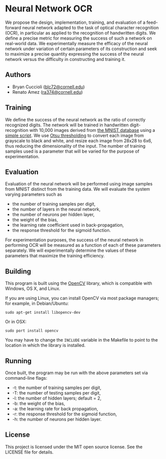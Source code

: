 # Neural Network OCR

We propose the design, implementation, training, and evaluation of a feed-forward neural network adapted to the task of optical character recognition (OCR), in particular as applied to the recognition of handwritten digits. We define a precise metric for measuring the success of such a network on real-world data. We experimentally measure the efficacy of the neural network under variation of certain parameters of its construction and seek to maximize a precise quantity expressing the success of the neural network versus the difficulty in constructing and training it.

## Authors
* Bryan Cuccioli (blc72@cornell.edu)
* Renato Amez (ra374@cornell.edu)

## Training

We define the success of the neural network as the ratio of correctly recognized digits. The network will be trained in handwritten digit-recognition with 10,000 images derived from <a href="http://cis.jhu.edu/~sachin/digit/digit.html">the MNIST database</a> using a <a href="https://gist.github.com/4056614">simple script</a>. We use <a href="http://en.wikipedia.org/wiki/Otsu's_method">Otsu thresholding</a> to convert each image from grayscale to black and white, and resize each image from 28x28 to 6x6, thus reducing the dimensionality of the input. The number of training samples used is a parameter that will be varied for the purpose of experimentation.

## Evaluation

Evaluation of the neural network will be performed using image samples from MNIST distinct from the training data. We will evaluate the system varying parameters such as

* the number of training samples per digit,
* the number of layers in the neural network,
* the number of neurons per hidden layer,
* the weight of the bias,
* the learning rate coefficient used in back-propagation,
* the response threshold for the sigmoid function.

For experimentation purposes, the success of the neural network in performing OCR will be measured as a function of each of these parameters separately. We will experimentally determine the values of these parameters that maximize the training efficiency.

## Building

This program is built using the <a href="http://opencv.willowgarage.com/wiki/">OpenCV</a> library, which is compatible with Windows, OS X, and Linux.

If you are using Linux, you can install OpenCV via most package managers; for example, in Debian/Ubuntu:

    sudo apt-get install libopencv-dev

Or in OSX:

    sudo port install opencv

You may have to change the `INCLUDE` variable in the Makefile to point to the location in which the library is installed.

## Running

Once built, the program may be run with the above parameters set via command-line flags:

* -t: the number of training samples per digit,
* -T: the number of testing samples per digit,
* -l: the number of hidden layers; default = 2,
* -b: the weight of the bias,
* -a: the learning rate for back propagation,
* -r: the response threshold for the sigmoid function,
* -h: the number of neurons per hidden layer.

## License

This project is licensed under the MIT open source license. See the LICENSE
file for details.
